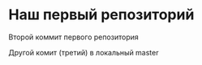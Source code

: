 # Наш первый репозиторий

Второй коммит первого репозитория  

Другой комит (третий) в локальный master